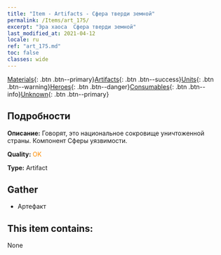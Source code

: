 ```yaml
---
title: "Item - Artifacts - Сфера тверди земной"
permalink: /Items/art_175/
excerpt: "Эра хаоса  Сфера тверди земной"
last_modified_at: 2021-04-12
locale: ru
ref: "art_175.md"
toc: false
classes: wide
---
```

 [Materials](/ru/Items/){: .btn .btn--primary}[Artifacts](/ru/Items/Artifacts/){: .btn .btn--success}[Units](/ru/Items/Units/){: .btn .btn--warning}[Heroes](/ru/Items/Heroes/){: .btn .btn--danger}[Consumables](/ru/Items/Consumables/){: .btn .btn--info}[Unknown](/ru/Items/Unknown/){: .btn .btn--primary}

## Подробности
 **Описание:** Говорят, это национальное сокровище уничтоженной страны. Компонент Сферы уязвимости.

 **Quality:** <span style="color: #FF8C00">OK</span>

 **Type:** Artifact

## Gather

*    Артефакт 

## This item contains:

  None

